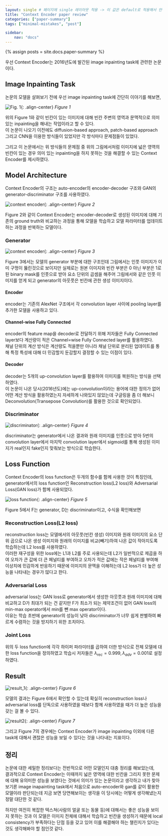 ```yaml
---
layout: single # 페이지에 single 레이아웃 적용 -> 이 값은 default로 적용해서 안적어도 되긴함
title: "Context Encoder paper review"
categories: ["paper-summary"]
tags: ["minimal-mistakes", "post"]

sidebar:
    nav: "docs"
---
```


{% assign posts = site.docs.paper-summary %}

우선 Context Encoder는 2016년도에 발간된 image inpainting task에 관련한 논문이다.   

## Image Inpainting Task
논문의 모델을 살펴보기 전에 우선 image inpainting task에 간단히 이야기를 해보면,

![Fig. 1](https://github.com/jwLee527/test/assets/144921672/1f56f736-ee67-4ec2-ba51-3e1ea5e8b16e){: .align-center}
*Figure 1*

위의 Figure 1와 같이 빈칸이 있는 이미지에 대해 빈칸 주변의 영역과 문맥적으로 의미 있는 inpainting을 해내는 작업이라고 할 수 있다.   
이 논문이 나오기 이전에도 diffusion-based approach, patch-based approach 그리고 CNN을 이용한 방식들이 있었지만 각 방식마다 문제점들이 있었다.   

그리고 이 논문에서는 위 방식들의 문제점 중 위의 그림에서처럼 이미지에 넓은 영역의 빈칸이 있는 경우 의미 있는 inpainting을 하지 못하는 것을 해결할 수 있는 Context Encoder를 제시하였다.

## Model Architecture
Context Encoder의 구조는 auto-encoder의 encoder-decoder 구조와 GAN의 generator-discriminator 구조를 사용하였다.

![context encoder](https://github.com/jwLee527/test/assets/144921672/fb9fe630-fb38-4943-883a-c99dd697f040){: .align-center}
*Figure 2*

Figure 2와 같이 Context Encoder는 encoder-decoder로 생성된 이미지에 대해 기존의 ground truth와 비교하는 과정을 통해 모델을 학습하고 모델 파라미터를 업데이트하는 과정을 반복하는 모델이다.

### Generator

![context encoder](https://github.com/jwLee527/test/assets/144921672/c9e7d4f6-0f61-4397-9fa0-15f196b0a620){: .align-center}
*Figure 3*

Figure 3에서는 모델의 generator 부분에 대한 구조인데 그림에서는 인풋 이미지가 이미 구멍이 뚫린것으로 보이지만 실제로는 원본 이미지와 빈칸 부분은 0 아닌 부분은 1로 된 binary mask를 인풋으로 받아 요소 단위의 곱셈을 해주어 그림에서와 같은 인풋 이미지를 얻게 되고 generator의 아웃풋은 빈칸에 관한 생성 이미지이다.

#### Encoder
encoder는 기존의 AlexNet 구조에서 각 convolution layer 사이에 pooling layer를 추가한 모델을 사용하고 있다.

#### Channel-wise Fully Connected
encoder의 feature map을 decoder로 전달하기 위해 저자들은 Fully Connected layer보다 계산량이 적은 Channel=wise Fully Connected layer를 활용하였다.   
채널 단위의 계산 방식은 계산량도 적을뿐만 아니라 채널 단위로 분리된 업데이트를 통해 특정 특성에 대해 더 민감할지 둔감할지 결정할 수 있는 이점이 있다.

#### Decoder
decoder는 5개의 up-convolution layer를 활용하여 이미지를 복원하는 방식을 선택하였다.   
이 논문이 나온 당시(2016년도)에는 up-convolution이라는 용어에 대한 정의가 없어 어떤 계산 방식을 활용하였는지 자세하게 나와있지 않았는데 구글링을 좀 더 해보니 Deconvolution(Transepose Convolution)를 활용한 것으로 확인되었다.

### Discriminator

![discriminator](https://github.com/jwLee527/test/assets/144921672/11c50fb5-6c10-47fc-9007-77ab206cdafd){: .align-center}
*Figure 4*

discriminator는 generator에서 나온 결과와 원래 이미지를 인풋으로 받아 5번의 convolution layer에서 마지막 convolution layer에서 sigmoid를 통해 생성된 이미지가 real인지 fake인지 맞춰보는 방식으로 학습한다.

## Loss Function
Context Encoder의 loss function은 두개의 함수를 함께 사용한 것이 특징인데, generator에서의 loss function인 Reconstruction loss(L2 loss)와 Adversarial Loss(GAN loss)가 함께 사용되었다.

![loss function](https://github.com/jwLee527/test/assets/144921672/edf211c8-f0e4-416b-a3bc-4b39c3e0f5a2){: .align-center}
*Figure 5*

Figure 5에서 F는 generator, D는 discriminator이고, 수식을 확인해보면

### Reconstruction Loss(L2 loss)
reconstruction loss는 모델에서의 아웃풋(빈칸 생성) 이미지와 원래 이미지의 요소 단위 곱으로 나온 생성 이미지와 원래의 이미지를 비교(빼기)하여 나온 값이 작아지도록 학습하는데 L2 loss를 사용하였다.   
이러한 재구성을 위한 loss에는 L1과 L2를 주로 사용되는데 L2가 일반적으로 제곱을 하여 오차가 큰 값에 더 큰 페널티를 부여하고 오차가 적은 값에는 작은 페널티를 부여해 이상치에 민감하게 반응하기 때문에 이미지의 문맥을 이해하는데 L2 loss가 더 높은 성능을 나타내는 경우가 많다고 한다.

### Adversarial Loss
adversarial loss는 GAN loss로 generator에서 생성한 아웃풋과 원래 이미지에 대해 비교하고 D가 최대가 되는 건 같지만 F가 최소가 되는 제약조건이 없어 GAN loss의 min-max operator에서 min를 뺀 max operator이다.   
이유는 학습 초반에 generator의 성능이 낮아 discriminator가 너무 쉽게 판별하여 빠르게 수렴하는 것을 방지하기 위한 조치이다.

### Joint Loss
위의 두 loss function에 각각 하이퍼 파라미터를 곱하여 더한 방식으로 전체 모델에 대한 loss function을 정의하였고 학습시 저자들은 $\lambda_{rec}=0.999, \lambda_{adv}=0.001$로 설정하였다.

## Result

![result_1](https://github.com/jwLee527/test/assets/144921672/c658f7f9-b735-4463-8365-ce97cbefb8f7){: .align-center}
*Figure 6*

모델의 결과는 Figure 6에서 확인할 수 있는데 확실히 reconstruction loss나 adversarial loss를 단독으로 사용하였을 때보다 함께 사용하였을 때가 더 높은 성능을 갖는 걸 볼 수 있다.

![result2](https://github.com/jwLee527/test/assets/144921672/2843adc1-a69f-4910-9b20-ac2ecbb5fdfc){: .align-center}
*Figure 7*

그리고 Figure 7의 경우에는 Context Encoder가 image inpainting 이외에 다른 task에 대해서 괜찮은 성능을 보일 수 있다는 것을 나타내는 지표이다.

## 정리
논문에 대한 세밀한 정리보다는 전반적으로 어떤 모델인지 대충 정리를 해보았는데,   
결과적으로 Context Encoder는 이때까지 넓은 영역에 대한 빈칸을 그리지 못한 문제에 대해 유의미한 성능을 보였다는 것에서 의미가 있는 논문이라고 생각하고 내가 찾아보기론 image inapainting task에서 처음으로 auto-encoder와 gan를 같이 활용한 모델이라 판단되는데 지금 보면 당연해보이는 생각을 이 당시에는 어떻게 생각해냈는지 정말 대단한 것 같다.   

하지만 여전히 복잡한 텍스쳐(사람의 얼굴 또는 동물 등)에 대해서는 좋은 성능을 보이지 못하는 것과 이 모델은 이미지 전체에 대해서 학습하고 빈칸을 생성하기 때문에 local consistency가 부족하다는 단점 등을 갖고 있어 이를 해결해야 하는 챌린지가 있다는 것도 생각해봐야 할 점인것 같다.